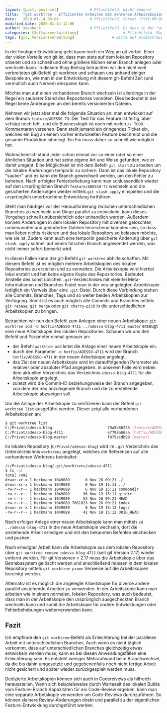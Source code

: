 ```yaml
---
layout: [post, post-xml]              # Pflichtfeld. Nicht ändern!
title:  "git worktree - Effizientes Arbeiten mit mehreren Arbeitskopien"         # Pflichtfeld. Bitte einen Titel für den Blog Post angeben.
date:   2020-01-14 09:00              # Pflichtfeld. Format "YYYY-MM-DD HH:MM". Muss für Veröffentlichung in der Vergangenheit liegen. (Für Preview egal)
modified_date: 2020-01-14 12:00
author: smsnheck                      # Pflichtfeld. Es muss in der "authors.yml" einen Eintrag mit diesem Namen geben.
categories: [Softwareentwicklung]                    # Pflichtfeld. Maximal eine der angegebenen Kategorien verwenden.
tags: [git, Versionsverwaltung]                 # Bitte auf Großschreibung achten.
---
```


In der heutigen Entwicklung geht kaum noch ein Weg an git vorbei. 
Einer der vielen Vorteile von git ist, dass man stets auf dem lokalen Repository arbeitet und so schnell und ohne größere Mühen einen Branch anlegen oder wechseln kann. 
In diesem Blog-Beitrag betrachten wir den nicht weit verbreiteten git-Befehl git worktree und schauen uns anhand einiger Beispiele an, wie man in der Entwicklung mit diesem git-Befehl Zeit (und vermutlich auch Nerven) einsparen kann. 


Möchte man auf einen vorhandenen Branch wechseln ist allerdings in der Regel ein sauberer Stand des Repositories vonnöten. 
Dies bedeutet in der Regel keine Änderungen an den bereits versionierten Dateien. 

Nehmen wir jetzt aber mal die folgende Situation an: man entwickelt auf dem Branch `feature/ADESSO-73`. 
Der Test für das Feature ist fertig, aber schlägt noch fehl, und die Businesslogik ist noch mit vielen `// TODO`-Kommentaren versehen. 
Dann stellt jemand ein dringendes Ticket ein, welches ein Bug an einem vorher entwickelten Feature beschreibt und die gesamte Produktion lahmlegt. 
Ein Fix muss daher so schnell wie möglich her. 


Wahrscheinlich stand jeder schon einmal vor so einer oder so einer ähnlichen Situation und hat seine eigene Art und Weise gefunden, wie er damit umgeht. 
Eine Möglichkeit ist mit dem Befehl `git stash` zu arbeiten um die lokalen Änderungen temporär zu sichern. 
Dann ist das lokale Repository "sauber" und es kann der Branch gewechselt werden, um den Fehler zu beheben. 
Nach erfolgter Fehlerbehebung kann man schlussendlich wieder auf den ursprünglichen Branch `feature/ADESSO-73` wechseln und die gesicherten Änderungen wieder mittels `git stash apply` einspielen und die ursprünglich unterbrochene Entwicklung fortführen.


Steht man häufiger vor der Herausforderung zwischen unterschiedlichen Branches zu wechseln und Dinge parallel zu entwickeln, kann dieses Vorgehen schnell unübersichtlich oder unhandlich werden. 
Außerdem können Änderungen in dem lokalen Repository mit diversen gelöschten, umbenannten und geänderten Dateien hinreichend komplex sein, so dass man lieber nichts riskieren und das lokale Repository so belassen möchte, wie sie ist. 
Zudem kann auch eine temporär gesicherte Änderung über `git stash apply` schnell auf einem falschen Branch angewendet werden, was nicht immer sofort bemerkt wird. 


In diesen Fällen kann der git-Befehl `git worktree` abhilfe schaffen. 
Mit diesem Befehl ist es möglich mehrere Arbeitskopien des lokalen Repositories zu erstellen und zu verwalten. 
Die Arbeitskopie wird hierbei lokal erstellt und hat keine eigene Kopie des Repositories. 
Bedeutet: Anstelle des sonst üblichen `.git`-Verzeichnises mit vielerlei Meta-Informationen und Branches findet man in der neu angelegten Arbeitskopie lediglich ein Verweis über eine `.git`-Datei. 
Durch diese Verbindung stehen alle Commits, Branches, Tags und so weiter beiden Arbeitskopien zur Verfügung. 
Somit ist es auch möglich alle Commits und Branches mittels `git rebase`, `git merge` oder `git cherry-pick` in die unterschiedlichen Arbeitskopien zu bringen. 

Betrachten wir nun den Befehl zum Anlegen einer neuen Arbeitskope: 
`git worktree add -b hotfix/ADESSO-4711 ../adesso-blog-4711 master` erzeugt eine neue Arbeitskopie des lokalen Repositories. 
Schauen wir uns den Befehl und Parameter einmal genauer an: 

* der Befehl `worktree add` leitet die Anlage einer neuen Arbeitskopie ein. 
* durch den Parameter `-b hotfix/ADESSO-4711` wird der Branch `hotfix/ADESSO-4711` in der neuen Arbeitskope angelegt. 
* das Ziel der neuen Arbeitskopie wird im darauffolgenden Parameter als relativer oder absoluter Pfad angegeben. In unserem Falle wird neben dem aktuellen Verzeichnis das Verzeichnis `adesso-blog-4711` für die Arbeitskopie angelegt. 
* zuletzt wird die Commit-ID beziehungsweise der Branch angegeben, von dem der neu anzulegende Branch und die zu erstellende Arbeitskopie abzweigen soll. 


Um die Anlage der Arbeitskopie zu verifizieren kann der Befehl `git worktree list` ausgeführt werden. 
Dieser zeigt alle vorhandenen Arbeitskopien an: 

```bash
$ git worktree list
C:/Privat/adesso-blog                         79a5b86223 [feature/ADESSO-73]
C:/Privat/adesso-blog-4711                    e7708ab6aa [hotfix/ADESSO-4711]
C:/Privat/adesso-blog-master                  f875acdb99 [master]
```

Im lokalen Repository (`C/Privat/adesso-blog`) wird im `.git` Verzeichnis das Unterverzeichnis `worktrees` angelegt, welches die Referenzen auf alle vorhandenen Worktrees beinhaltet:

```bash
/c/Privat/adesso-blog/.git/worktrees/adesso-4711
$ ls -al
total 7492
drwxr-xr-x 1 heckmann 1049089       0 Nov 26 09:21 ./
drwxr-xr-x 1 heckmann 1049089       0 Nov 19 15:11 ../
-rw-r--r-- 1 heckmann 1049089       6 Nov 19 15:11 commondir
-rw-r--r-- 1 heckmann 1049089      36 Nov 19 15:11 gitdir
-rw-r--r-- 1 heckmann 1049089      53 Nov 26 09:21 HEAD
-rw-r--r-- 1 heckmann 1049089 7661823 Nov 26 09:21 index
drwxr-xr-x 1 heckmann 1049089       0 Nov 19 15:12 logs/
-rw-r--r-- 1 heckmann 1049089      41 Nov 19 15:12 ORIG_HEAD
```

Nach erfolger Anlage einer neuen Arbeitskopie kann man mittels `cd ../adesso-blog-4711` in die neue Arbeitskopie wechseln, dort die anstehende Arbeit erledigen und mit den bekannten Befehlen einchecken und pushen. 


Nach erledigter Arbeit kann die Arbeitskopie aus dem lokalen Repository über `git worktree remove adesso-blog-4711` (seit git Version 2.17) wieder entfernt werden. 
Für git Versionen < 2.17 muss die Arbeitskopie über das Betriebssystem gelöscht werden und anschließend müssen in dem lokalen Repository mittels `git worktree prune` Verweise auf die Arbeitskopien bereinigt werden. 

Alternativ ist es möglich die angelegte Arbeitskopie für diverse andere parallel anstehende Arbeiten zu verwenden. 
In der Arbeitskopie kann man arbeiten wie in einem normalen, lokalen Repository, was auch bedeutet, dass man in der Arbeitskopie den ursprünglich ausgecheckten Branch wechseln kann und somit die Arbeitskopie für andere Entwicklungen oder Fehlerbehebungen weiterverwenden kann.


## Fazit
Ich empfinde den `git worktree`-Befehl als Erleichterung bei der parallelen Arbeit mit unterschiedlichen Branches. 
Auch wenn es nicht täglich vorkommt, dass auf unterschiedlichen Branches gleichzeitig etwas entwickeln werden muss, kann es bei diesen Anwendungsfällen eine Erleichterung sein. 
Es entsteht weniger Mehraufwand beim Branchwechsel, da die bis dahin umgesetzte und gegebenenfalls noch nicht fertige Arbeit nicht gesichert und später wieder zurückgespielt werden muss. 

Dedizierte Arbeitskopien können sich auch in Codereivews als hilfreich herausstellen. 
Wenn sich beispielsweise durch Wartezeit des lokalen Builds vom Feature-Branch Kapazitäten für ein Code-Review ergeben, kann man eine separate Arbetskopie verwenden um Code-Reviews durchzuführen. 
So können kleinere Review-Änderungen direkt und parallel zu der eigentlichen Feature-Entwicklung durchgeführt werden. 
